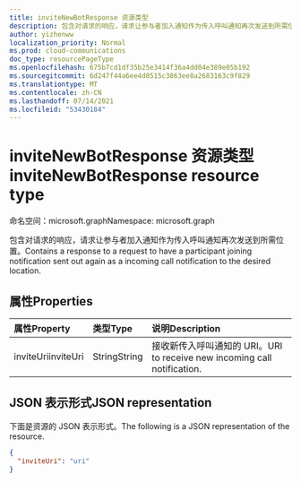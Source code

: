```yaml
---
title: inviteNewBotResponse 资源类型
description: 包含对请求的响应，请求让参与者加入通知作为传入呼叫通知再次发送到所需位置。
author: yizhenww
localization_priority: Normal
ms.prod: cloud-communications
doc_type: resourcePageType
ms.openlocfilehash: 675b7cd1df35b25e3414f36a4dd04e389e05b192
ms.sourcegitcommit: 6d247f44a6ee4d8515c3863ee8a2683163c9f829
ms.translationtype: MT
ms.contentlocale: zh-CN
ms.lasthandoff: 07/14/2021
ms.locfileid: "53430184"
---
```

# <a name="invitenewbotresponse-resource-type"></a><span data-ttu-id="bd766-103">inviteNewBotResponse 资源类型</span><span class="sxs-lookup"><span data-stu-id="bd766-103">inviteNewBotResponse resource type</span></span>

<span data-ttu-id="bd766-104">命名空间：microsoft.graph</span><span class="sxs-lookup"><span data-stu-id="bd766-104">Namespace: microsoft.graph</span></span>

<span data-ttu-id="bd766-105">包含对请求的响应，请求让参与者加入通知作为传入呼叫通知再次发送到所需位置。</span><span class="sxs-lookup"><span data-stu-id="bd766-105">Contains a response to a request to have a participant joining notification sent out again as a incoming call notification to the desired location.</span></span>

## <a name="properties"></a><span data-ttu-id="bd766-106">属性</span><span class="sxs-lookup"><span data-stu-id="bd766-106">Properties</span></span>

| <span data-ttu-id="bd766-107">属性</span><span class="sxs-lookup"><span data-stu-id="bd766-107">Property</span></span>         | <span data-ttu-id="bd766-108">类型</span><span class="sxs-lookup"><span data-stu-id="bd766-108">Type</span></span>                            | <span data-ttu-id="bd766-109">说明</span><span class="sxs-lookup"><span data-stu-id="bd766-109">Description</span></span>                                                                                                                                                  |
| :--------------- | :------------------------------ | :----------------------------------------------------------------------------------------------------------------------------------------------------------- |
| <span data-ttu-id="bd766-110">inviteUri</span><span class="sxs-lookup"><span data-stu-id="bd766-110">inviteUri</span></span>        | <span data-ttu-id="bd766-111">String</span><span class="sxs-lookup"><span data-stu-id="bd766-111">String</span></span>                          | <span data-ttu-id="bd766-112">接收新传入呼叫通知的 URI。</span><span class="sxs-lookup"><span data-stu-id="bd766-112">URI to receive new incoming call notification.</span></span>                                                                                                                |

## <a name="json-representation"></a><span data-ttu-id="bd766-113">JSON 表示形式</span><span class="sxs-lookup"><span data-stu-id="bd766-113">JSON representation</span></span>

<span data-ttu-id="bd766-114">下面是资源的 JSON 表示形式。</span><span class="sxs-lookup"><span data-stu-id="bd766-114">The following is a JSON representation of the resource.</span></span>

<!-- {
  "blockType": "resource",
  "optionalProperties": [],
  "@odata.type": "microsoft.graph.inviteNewBotResponse"
}-->
```json
{
  "inviteUri": "uri" 
}
```

<!-- uuid: 8fcb5dbc-d5aa-4681-8e31-b001d5168d79
2015-10-25 14:57:30 UTC -->
<!--
{
  "type": "#page.annotation",
  "description": "inviteNewBotResponse resource",
  "keywords": "",
  "section": "documentation",
  "tocPath": "",
  "suppressions": []
}
-->
